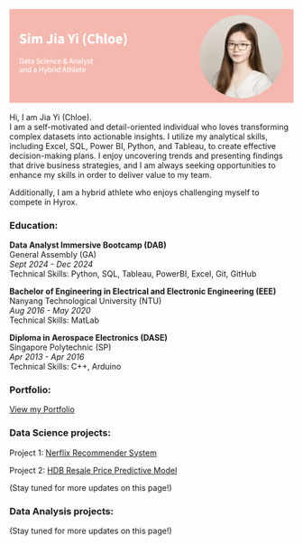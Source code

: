![introduction](/intro.png) 

Hi, I am Jia Yi (Chloe). <br>
I am a self-motivated and detail-oriented individual who loves transforming complex datasets into actionable insights. I utilize my analytical skills, including Excel, SQL, Power BI, Python, and Tableau, to create effective decision-making plans. I enjoy uncovering trends and presenting findings that drive business strategies, and I am always seeking opportunities to enhance my skills in order to deliver value to my team. <br>

Additionally, I am a hybrid athlete who enjoys challenging myself to compete in Hyrox.

### Education: 

**Data Analyst Immersive Bootcamp (DAB)** <br>
General Assembly (GA) <br>
*Sept 2024 - Dec 2024* <br>
Technical Skills: Python, SQL, Tableau, PowerBI, Excel, Git, GitHub <br>

**Bachelor of Engineering in Electrical and Electronic Engineering (EEE)** <br>
Nanyang Technological University (NTU) <br>
*Aug 2016 - May 2020* <br>
Technical Skills: MatLab <br>

**Diploma in Aerospace Electronics (DASE)** <br>
Singapore Polytechnic (SP) <br>
*Apr 2013 - Apr 2016* <br>
Technical Skills: C++, Arduino <br>


### Portfolio: 
<a href="https://ohaysjy.github.io/portfolio/" target="_blank">View my Portfolio</a><br>

### Data Science projects: 
Project 1: <a href="https://github.com/ohaysjy/netflixrec" target="_blank">Nerflix Recommender System</a><br>

Project 2: <a href="https://github.com/ohaysjy/HDBprice" target="_blank">HDB Resale Price Predictive Model</a><br>

(Stay tuned for more updates on this page!)

### Data Analysis projects:
(Stay tuned for more updates on this page!)
